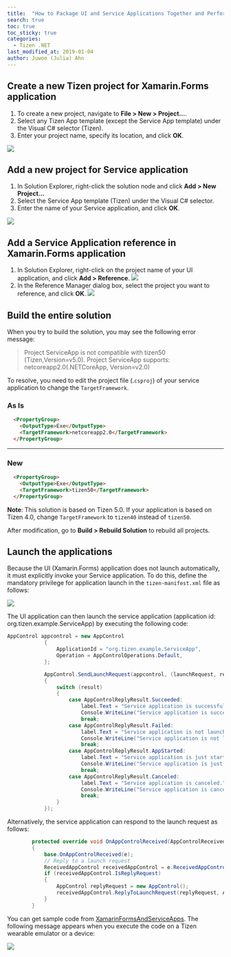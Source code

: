```yaml
---
title:  "How to Package UI and Service Applications Together and Perform Them"
search: true
toc: true
toc_sticky: true
categories:
  - Tizen .NET
last_modified_at: 2019-01-04
author: Juwon (Julia) Ahn
---
```


## Create a new Tizen project for Xamarin.Forms application
1. To create a new project, navigate to **File > New > Project...**.
1. Select any Tizen App template (except the Service App template) under the Visual C# selector (Tizen).
1. Enter your project name, specify its location, and click **OK**.

![][create_project]

## Add a new project for Service application
1. In Solution Explorer, right-click the solution node and click **Add > New Project...**
1. Select the Service App template (Tizen) under the Visual C# selector.
1. Enter the name of your Service application, and click **OK**.

![][add_project_for_service_app]

## Add a Service Application reference in Xamarin.Forms application
1. In Solution Explorer, right-click on the project name of your UI application, and click **Add > Reference**.
![][right-click-on-ui-app]
2. In the Reference Manager dialog box, select the project you want to reference, and click **OK**.
![][service_reference_for_ui_app]

## Build the entire solution

When you try to build the solution, you may see the following error message:
> Project ServiceApp is not compatible with tizen50 (Tizen,Version=v5.0). Project ServiceApp supports: netcoreapp2.0(.NETCoreApp, Version=v2.0)

To resolve, you need to edit the project file (.`csproj`) of your service application to change the `TargetFramework`.

### As Is
~~~html
  <PropertyGroup>
    <OutputType>Exe</OutputType>
    <TargetFramework>netcoreapp2.0</TargetFramework>
  </PropertyGroup>
~~~

---

### New
```html
  <PropertyGroup>
    <OutputType>Exe</OutputType>
    <TargetFramework>tizen50</TargetFramework>
  </PropertyGroup>
```

**Note**: This solution is based on Tizen 5.0. If your application is based on Tizen 4.0, change `TargetFramework` to `tizen40` instead of `tizen50`.

After modification, go to **Build > Rebuild Solution** to rebuild all projects.

## Launch the applications
Because the UI (Xamarin.Forms) application does not launch automatically, it must explicitly invoke your Service application. To do this, define the mandatory privilege for application launch in the `tizen-manifest.xml` file as follows:

![][app_launch_priv]

The UI application can then launch the service application (application id: org.tizen.example.ServiceApp) by executing the following code:

```c#
AppControl appcontrol = new AppControl
            {
                ApplicationId = "org.tizen.example.ServiceApp",
                Operation = AppControlOperations.Default,
            };

            AppControl.SendLaunchRequest(appcontrol, (launchRequest, replyRequest, result) =>
            {
                switch (result)
                {
                    case AppControlReplyResult.Succeeded:
                        label.Text = "Service application is successfully launched.";
                        Console.WriteLine("Service application is successfully launched.");
                        break;
                    case AppControlReplyResult.Failed:
                        label.Text = "Service application is not launched.";
                        Console.WriteLine("Service application is not launched.");
                        break;
                    case AppControlReplyResult.AppStarted:
                        label.Text = "Service application is just started.";
                        Console.WriteLine("Service application is just started.");
                        break;
                    case AppControlReplyResult.Canceled:
                        label.Text = "Service application is canceled.";
                        Console.WriteLine("Service application is canceled.");
                        break;
                }
            });

```

Alternatively, the service application can respond to the launch request as follows:

```c#
        protected override void OnAppControlReceived(AppControlReceivedEventArgs e)
        {
            base.OnAppControlReceived(e);
            // Reply to a launch request
            ReceivedAppControl receivedAppControl = e.ReceivedAppControl;
            if (receivedAppControl.IsReplyRequest)
            {
                AppControl replyRequest = new AppControl();
                receivedAppControl.ReplyToLaunchRequest(replyRequest, AppControlReplyResult.Succeeded);
            }
        }
```


You can get sample code from [XamarinFormsAndServiceApps][sample_code]. The following message appears when you execute the code on a Tizen wearable emulator or a device:

![][screenshot]


[create_project]: {{site.url}}{{site.baseurl}}/assets/images/posts/how-to-package-ui-and-service-apps/new_project_for_ui_n_service_apps.png
[add_project_for_service_app]: {{site.url}}{{site.baseurl}}/assets/images/posts/how-to-package-ui-and-service-apps/new_project_for_service_app.png
[right-click-on-ui-app]: {{site.url}}{{site.baseurl}}/assets/images/posts/how-to-package-ui-and-service-apps/right-click-on-ui-app.png
[service_reference_for_ui_app]: {{site.url}}{{site.baseurl}}/assets/images/posts/how-to-package-ui-and-service-apps/service_reference_for_ui_app.png
[build_error_for_ui_and_service_apps]: {{site.url}}{{site.baseurl}}/assets/images/posts/how-to-package-ui-and-service-apps/build_error_for_ui_and_service_apps.png
[app_launch_priv]: {{site.url}}{{site.baseurl}}/assets/images/posts/how-to-package-ui-and-service-apps/privilege_of_ui_app.png
[screenshot]: {{site.url}}{{site.baseurl}}/assets/images/posts/how-to-package-ui-and-service-apps/screenshot-on-wearable.png
[sample_code]: https://github.com/Samsung/Tizen-CSharp-Samples/tree/master/Wearable/XamarinFormsAndServiceApps
